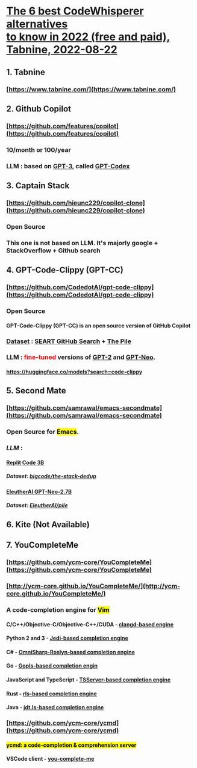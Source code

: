 
# [The 6 best CodeWhisperer alternatives <br/>to know in 2022 (free and paid),<br/>  Tabnine, 2022-08-22](https://www.tabnine.com/blog/codewhisperer-alternatives/)
## 1. Tabnine
### [https://www.tabnine.com/](https://www.tabnine.com/)
## 2. Github Copilot
### [https://github.com/features/copilot](https://github.com/features/copilot)
### 10/month or 100/year
### **LLM** : based on [GPT-3](https://arxiv.org/abs/2005.14165), called [GPT-Codex](https://arxiv.org/abs/2107.03374)
## 3. Captain Stack
### [https://github.com/hieunc229/copilot-clone](https://github.com/hieunc229/copilot-clone)
### Open Source
### This one is not based on LLM. It's majorly google + StackOverflow + Github **search**
## 4. GPT-Code-Clippy (GPT-CC)
### [https://github.com/CodedotAl/gpt-code-clippy](https://github.com/CodedotAl/gpt-code-clippy)
### Open Source
#### GPT-Code-Clippy (GPT-CC) is an open source version of GitHub Copilot
### **[Dataset](https://the-eye.eu/public/AI/training_data/code_clippy_data/code_clippy_dedup_data/)** : [SEART GitHub Search](https://seart-ghs.si.usi.ch/) + [The Pile](https://arxiv.org/abs/2101.00027)
### **LLM** : <font color='red'>fine-tuned</font> versions of [GPT-2](https://cdn.openai.com/better-language-models/language_models_are_unsupervised_multitask_learners.pdf) and [GPT-Neo](https://github.com/EleutherAI/gpt-neo).
#### https://huggingface.co/models?search=code-clippy
## 5. Second Mate
### [https://github.com/samrawal/emacs-secondmate](https://github.com/samrawal/emacs-secondmate)
### Open Source for **<mark>Emacs</mark>**.
### ***LLM*** :
#### [Replit Code 3B](https://huggingface.co/replit/replit-code-v1-3b)
##### Dataset: [bigcode/the-stack-dedup](https://huggingface.co/datasets/bigcode/the-stack-dedup)
#### [EleutherAI GPT-Neo-2.7B](https://huggingface.co/EleutherAI/gpt-neo-2.7B)
##### Dataset: [EleutherAI/pile](https://huggingface.co/datasets/EleutherAI/pile)
## 6. Kite (Not Available)
## 7. YouCompleteMe
### [https://github.com/ycm-core/YouCompleteMe](https://github.com/ycm-core/YouCompleteMe)
### [http://ycm-core.github.io/YouCompleteMe/](http://ycm-core.github.io/YouCompleteMe/)
### A code-completion engine for **<mark>Vim</mark>**
#### C/C++/Objective-C/Objective-C++/CUDA - [clangd-based engine](https://clang.llvm.org/extra/clangd.html)
#### Python 2 and 3 - [Jedi-based completion engine](https://github.com/davidhalter/jedi)
#### C# - [OmniSharp-Roslyn-based completion engine](https://github.com/OmniSharp/omnisharp-roslyn)
#### Go - [Gopls-based completion engin](https://github.com/golang/go/wiki/gopls)
#### JavaScript and TypeScript - [TSServer-based completion engine](https://github.com/Microsoft/TypeScript/tree/master/src/server)
#### Rust - [rls-based completion engine](https://github.com/rust-lang/rls)
#### Java - [jdt.ls-based completion engine](https://github.com/eclipse/eclipse.jdt.ls)
### [https://github.com/ycm-core/ycmd](https://github.com/ycm-core/ycmd)
#### <mark>ycmd: a code-completion & comprehension server</mark>
#### VSCode client - [you-complete-me](https://marketplace.visualstudio.com/items?itemName=RichardHe.you-complete-me)
